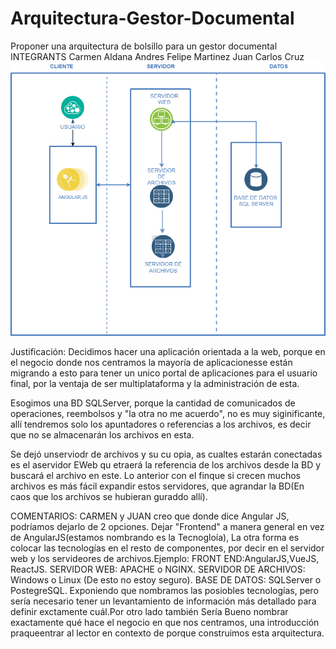 # Arquitectura-Gestor-Documental
Proponer una arquitectura de bolsillo para un gestor documental
INTEGRANTS
Carmen  Aldana 
Andres Felipe Martinez
Juan Carlos Cruz
![Imagen arquitectura](https://github.com/cjaldanar/Arquitectura-Gestor-Documental/blob/master/Arquitectura%20Gestor%20Documental.png)


Justificación:
Decidimos hacer una aplicación orientada a la web, porque en el negocio donde nos centramos la mayoría de aplicacionesse están migrando a esto para tener un unico portal de aplicaciones para el usuario final, por la ventaja de ser multiplataforma y la administración de esta.

Esogimos una BD SQLServer, porque la cantidad de comunicados de operaciones, reembolsos y "la otra no me acuerdo", no es muy siginificante, allí tendremos solo los apuntadores o referencias a los archivos, es decir que no se almacenarán los archivos en esta.

Se dejó unserviodr de archivos y su cu opia, as cualtes estarán conectadas es el aservidor EWeb qu etraerá la referencia de los archivos desde la BD y buscará el archivo en este. Lo anterior con el finque si crecen muchos archivos es más fácil expandir estos servidores, que agrandar la BD(En caos que los archivos se hubieran guraddo allí).


COMENTARIOS: CARMEN y JUAN creo que donde dice Angular JS, podríamos dejarlo de 2 opciones. Dejar "Frontend" a manera general en vez de AngularJS(estamos nombrando es la Tecnogloía), La otra forma es colocar las tecnologías en el resto de componentes, por decir en el servidor web y los servideores de archivos.Ejemplo: 
FRONT END:AngularJS,VueJS, ReactJS. 
SERVIDOR WEB: APACHE o NGINX.
SERVIDOR DE ARCHIVOS: Windows o Linux (De esto no estoy seguro).
BASE DE DATOS: SQLServer o PostegreSQL.
Exponiendo que nombramos las posiobles tecnologías, pero sería necesario tener un levantamiento de información más detallado para definir exctamente cuál.Por otro lado también Sería Bueno nombrar exactamente qué hace el negocio en que nos centramos, una introducción praqueentrar al lector en contexto de porque  construimos esta arquitectura.
